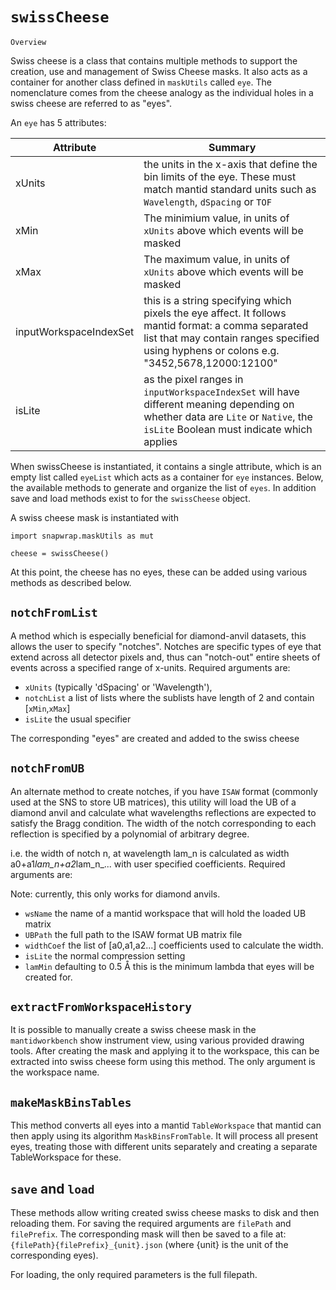 # `swissCheese`

`Overview`

Swiss cheese is a class that contains multiple methods to support the creation, use and management of Swiss Cheese masks. It also acts as a container for another class defined in `maskUtils` called `eye`. The nomenclature comes from the cheese analogy as the individual holes in a swiss cheese are referred to as "eyes".

An `eye` has 5 attributes: 

|Attribute | Summary |
|----------|---------|
| xUnits    | the units in the x-axis that define the bin limits of the eye. These must match mantid standard units such as `Wavelength`, `dSpacing` or `TOF` |
| xMin      | The minimium value, in units of `xUnits` above which events will be masked |
| xMax      | The maximum value, in units of `xUnits` above which events will be masked |
|inputWorkspaceIndexSet | this is a string specifying which pixels the eye affect. It follows mantid format: a comma separated list that may contain ranges specified using hyphens or colons e.g. "3452,5678,12000:12100" |
|isLite | as the pixel ranges in `inputWorkspaceIndexSet` will have different meaning depending on whether data are `Lite` or `Native`, the `isLite` Boolean must indicate which applies |

When swissCheese is instantiated, it contains a single attribute, which is an empty list called `eyeList` which acts as a container for `eye` instances. Below, the available methods to generate and organize the list of `eyes`. In addition save and load methods exist to for the `swissCheese` object.

A swiss cheese mask is instantiated with

```
import snapwrap.maskUtils as mut

cheese = swissCheese()
```

At this point, the cheese has no eyes, these can be added using various methods as described below.

## `notchFromList`

A method which is especially beneficial for diamond-anvil datasets, this allows the user to specify "notches". Notches are specific types of eye that extend across all detector pixels and, thus can "notch-out" entire sheets of events across a specified range of x-units. Required arguments are:

*  `xUnits` (typically 'dSpacing' or 'Wavelength'), 
*  `notchList`  a list of lists where the sublists have length of 2 and contain [`xMin`,`xMax`]
*  `isLite` the usual specifier

The corresponding "eyes" are created and added to the swiss cheese

## `notchFromUB`

An alternate method to create notches, if you have `ISAW` format (commonly used at the SNS to store UB matrices), this utility will load the UB of a diamond anvil and calculate what wavelengths reflections are expected to satisfy the Bragg condition. The width of the notch corresponding to each reflection is specified by a polynomial of arbitrary degree. 

i.e. the width of notch n, at wavelength lam_n is calculated as width a0+a1*lam_n+a2*lam_n_... with user specified coefficients. Required arguments are: 

Note: currently, this only works for diamond anvils.

* `wsName` the name of a mantid workspace that will hold the loaded UB matrix
* `UBPath` the full path to the ISAW format UB matrix file
* `widthCoef` the list of [a0,a1,a2...] coefficients used to calculate the width.
* `isLite` the normal compression setting
* `lamMin` defaulting to 0.5 Å this is the minimum lambda that eyes will be created for.

## `extractFromWorkspaceHistory`

It is possible to manually create a swiss cheese mask in the `mantidworkbench` show instrument view, using various provided drawing tools. After creating the mask and applying it to the workspace, this can be extracted into swiss cheese form using this method. The only argument is the workspace name.

## `makeMaskBinsTables`

This method converts all eyes into a mantid `TableWorkspace` that mantid can then apply using its algorithm `MaskBinsFromTable`. It will process all present eyes, treating those with different units separately and creating a separate TableWorkspace for these.

## `save` and `load`

These methods allow writing created swiss cheese masks to disk and then reloading them. For saving the required arguments are `filePath` and `filePrefix`. The corresponding mask will then be saved to a file at: `{filePath}{filePrefix}_{unit}.json` (where {unit} is the unit of the corresponding eyes).

For loading, the only required parameters is the full filepath.

